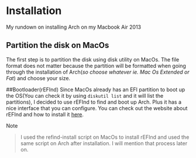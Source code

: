 # Installation
My rundown on installing Arch on my Macbook Air 2013

## Partition the disk on MacOs
The first step is to partition the disk using disk utility on MacOs. The file
format does not matter because the partition will be formatted when going
through the installation of Arch(*so choose whatever ie. Mac Os Extended or Fat*) and choose your size.

##Bootloader(rEFInd)
Since MacOs already has an EFI partition to boot up the OS(You can check it by
using `diskutil list` and it will list the partitions), I decided to use rEFInd
to find and boot up Arch. Plus it has a nice interface that you can configure.
You can check out the website about rEFInd and how to install it [here](http://www.rodsbooks.com/refind/).

Note
>I used the refind-install script on MacOs to install rEFInd and used the same script on Arch after installation. I will mention that process later on.
